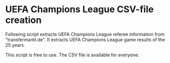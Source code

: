 # UEFA Champions League CSV-file creation 



Following script extracts UEFA Champions League referee information from "transfermarkt.de".
It extracts UEFA Champions League game results of the 25 years.  

This script is free to use.
The CSV file is available for everyone.
